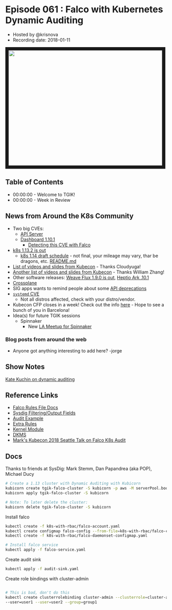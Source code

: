 # Episode 061 : Falco with Kubernetes Dynamic Auditing

- Hosted by @krisnova
- Recording date: 2018-01-11

<!--- Thumbnailed embed of the video, n8Xo_ghCIOSY is the video id from the youtube url --->

<a href="https://www.youtube.com/watch?v=fjoxmTeh3Fk
" target="_blank"><img src="http://img.youtube.com/vi/fjoxmTeh3Fk/hqdefault.jpg" width="480" height="360" border="10" /></a>

## Table of Contents

- 00:00:00 - Welcome to TGIK!
- 00:00:00 - Week in Review


## News from Around the K8s Community

- Two big CVEs:
    - [API Server](https://discuss.kubernetes.io/t/security-impact-of-kubernetes-api-server-external-ip-address-proxying/4072)
    - [Dashboard 1.10.1](https://discuss.kubernetes.io/t/security-release-of-dashboard-v1-10-1-cve-2018-18264/4069) 
        - [Detecting this CVE with Falco](https://sysdig.com/blog/privilege-escalation-kubernetes-dashboard/)
- [k8s 1.13.2 is out](https://github.com/kubernetes/kubernetes/releases/tag/v1.13.2)
    - [k8s 1.14 draft schedule](https://github.com/kubernetes/sig-release/pull/431) - not final, your mileage may vary, thar be dragons, etc. [README.md](https://github.com/kubernetes/sig-release/blob/254fcf6ade5d97035facaa1163f8ce8577b8c596/releases/release-1.14/README.md)
- [List of videos and slides from Kubecon](https://github.com/cloudyuga/kubecon18-NA) - Thanks Cloudyuga!
- [Another list of videos and slides from Kubecon](https://github.com/warmchang/KubeCon-North-America-2018) - Thanks William Zhang!
- Other software releases: [Weave Flux 1.9.0 is out](https://github.com/weaveworks/flux/releases/tag/1.9.0), [Heptio Ark .10.1](https://discuss.kubernetes.io/t/heptio-ark-v0-10-1-released/4166)
- [Crossplane](https://github.com/crossplaneio/crossplane)
- SIG apps wants to remind people about some [API deprecations](https://github.com/kubernetes/kubernetes/pull/70370) 
- [`systemd` CVE](https://www.openwall.com/lists/oss-security/2019/01/09/3)
    - Not all distros affected, check with your distro/vendor.
- Kubecon CFP closes in a week! Check out the info [here](https://events.linuxfoundation.org/events/kubecon-cloudnativecon-europe-2019/cfp/) - Hope to see a bunch of you in Barcelona!
- Idea(s) for future TGIK sessions
    - Spinnaker
        - New [LA Meetup for Spinnaker](https://www.meetup.com/spinnaker-la/)

### Blog posts from around the web

- Anyone got anything interesting to add here? -jorge


## Show Notes

[Kate Kuchin on dynamic auditing](https://www.youtube.com/watch?v=7dJiagat4FI)


## Reference Links
 - [Falco Rules File Docs](https://github.com/falcosecurity/falco/wiki/Falco-Rules)
 - [Sysdig Filtering/Output Fields](https://github.com/draios/sysdig/wiki/Sysdig-User-Guide#all-supported-filters)
 - [Audit Example](https://github.com/falcosecurity/falco/tree/dev/examples/k8s_audit_config)
 - [Extra Rules](https://github.com/falcosecurity/falco-extras)
 - [Kernel Module](https://github.com/draios/sysdig/tree/dev/driver)
 - [DKMS](https://en.wikipedia.org/wiki/Dynamic_Kernel_Module_Support)
 - [Mark's Kubecon 2018 Seattle Talk on Falco K8s Audit](https://kccna18.sched.com/event/I1p9/deep-dive-falco-mark-stemm-sysdig)

## Docs

Thanks to friends at SysDig: Mark Stemm, Dan Papandrea (aka POP), Michael Ducy

```bash
# Create a 1.13 cluster with Dynamic Auditing with Kubicorn
kubicorn create tgik-falco-cluster -S kubicorn -p aws -M serverPool.bootstrapScripts[0]=kubicorn/amazon_k8s_ubuntu_16.04_master.sh -N serverPool.bootstrapScripts[0]=kubicorn/amazon_k8s_ubuntu_16.04_node.sh
kubicorn apply tgik-falco-cluster -S kubicorn

# Note: To later delete the cluster:
kubicorn delete tgik-falco-cluster -S kubicorn
```

Install falco

```bash
kubectl create -f k8s-with-rbac/falco-account.yaml
kubectl create configmap falco-config --from-file=k8s-with-rbac/falco-config
kubectl create -f k8s-with-rbac/falco-daemonset-configmap.yaml 

# Install falco service
kubectl apply -f falco-service.yaml
```

Create audit sink

```bash
kubectl apply -f audit-sink.yaml
```


Create role bindings with cluster-admin

```bash

# This is bad, don't do this
kubectl create clusterrolebinding cluster-admin --clusterrole=cluster-admin \
--user=user1 --user=user2 --group=group1
```
